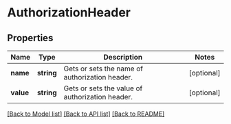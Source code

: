 # AuthorizationHeader

## Properties
Name | Type | Description | Notes
------------ | ------------- | ------------- | -------------
**name** | **string** | Gets or sets the name of authorization header. | [optional] 
**value** | **string** | Gets or sets the value of authorization header. | [optional] 

[[Back to Model list]](../README.md#documentation-for-models) [[Back to API list]](../README.md#documentation-for-api-endpoints) [[Back to README]](../README.md)


